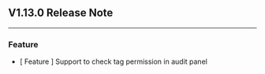 ## V1.13.0 Release Note

---

### Feature

- [ Feature ] Support to check tag permission in audit panel
